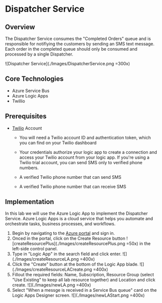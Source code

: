 # Dispatcher Service

## Overview

The Dispatcher Service consumes the "Completed Orders" queue and is responsible for notifiying the customers by sending an SMS text message. Each order in the completed queue should only be consumed and processed by a single Dispatcher.  

![Dispatcher Service](./Images/DispatcherService.png =300x)

## Core Technologies

* Azure Service Bus
* Azure Logic Apps
* Twillio

## Prerequisites

* [Twilio]('https://www.twilio.com/) Account
  
  * You will need a Twilio account ID and authentication token, which you can find on your Twilio dashboard

  * Your credentials authorize your logic app to create a connection and access your Twilio account from your logic app. If you're using a Twilio trial account, you can send SMS only to verified phone numbers.

  * A verified Twilio phone number that can send SMS

  * A verified Twilio phone number that can receive SMS
  
## Implementation

In this lab we will use the Azure Logic App to implement the Dispatcher Service. Azure Logic Apps is a cloud service that helps you automate and orchestrate tasks, business processes, and workflows.

1. Begin by navigating to the [Azure portal]('https://portal.azure.com') and sign in.
2. Onced in the portal, click on the Create Resource button ![createResourcePlus](./Images/createResourcePlus.png =50x) in the left-side control panel.
3. Type in "Logic App" in the search field and click enter. ![](./Images/createResourceLA.png =400x)
4. Click the "Create" button at the bottom of the Logic App blade. ![](./Images/createResourceLACreate.png =400x)
5. Fillout the required fields: Name, Subscription, Resource Group (select "Use Existing" to keep all lab resource together) and Location and click create. ![](./Images/newLA.png =400x)
6. Select "When a messge is received in a Service Bus queue" card on the Logic Apps Designer screen. ![](./Images/newLAStart.png =400x)